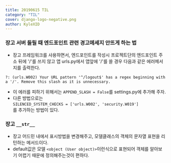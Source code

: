```yaml
---
title: 20190615 TIL
category: "TIL"
cover: django-logo-negative.png
author: KyleXID
---
```


### 장고 서버 돌릴 때 엔드포인트 관련 경고메세지 안뜨게 하는 법
- 장고 프레임워크를 사용하면서, 엔드포인트를 작성시 프로젝트단의 엔드포인트 주소 뒤에 '/'를 쓰지 않고 앱 urls.py에서 앱앞에 '/'를 쓸 경우 다음과 같은 에러메서지를 출력한다.
```terminal
?: (urls.W002) Your URL pattern '^/logout$' has a regex beginning with a '/'. Remove this slash as it is unnecessary.
```
- 이 에러를 피하기 위해서는 `APPEND_SLASH = False`를 settings.py에 추가해 주자.
- 다른 방법으로는  
  `SILENCED_SYSTEM_CHECKS = ['urls.W002', 'security.W019']`  
  를 추가하는 방법이 있다.

### 장고 `__str__`
- 장고 어드민 내에서 표시방법을 변경해주고, 모델클래스의 객체의 문자열 표현을 리턴하는 메서드이다.
- default값은 모델 `<object (User object)>`이런식으로 표현되어 객체를 알아보기 어렵기 때문에 정의해주는것이 편하다.
